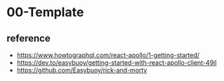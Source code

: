 # 00-Template

## reference

- <https://www.howtographql.com/react-apollo/1-getting-started/>
- <https://dev.to/easybuoy/getting-started-with-react-apollo-client-49il>
- https://github.com/Easybuoy/rick-and-morty
